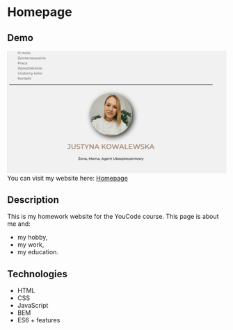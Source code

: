 # Homepage
## Demo
![Animation](images/Animation.gif)
You can visit my website here: [Homepage](https://justynakow.github.io/Homepage/)
## Description
This is my homework website for the YouCode course. This page is about me and:
- my hobby,
- my work,
- my education.
## Technologies
- HTML
- CSS
- JavaScript
- BEM
- ES6 + features
